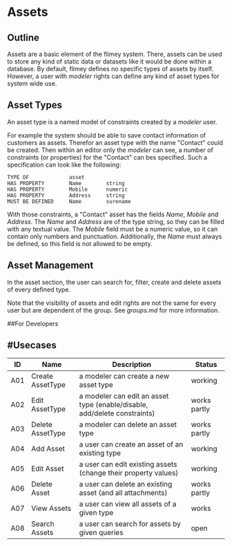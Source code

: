# Assets

## Outline

Assets are a basic element of the flimey system. There, assets can be used to store any kind of static data or datasets
like it would be done within a database. By default, flimey defines no specific types of assets by itself. However, a user
with *modeler* rights can define any kind of asset types for system wide use.

## Asset Types

An asset type is a named model of constraints created by a *modeler* user. 

For example the system should be able to save contact information of customers as assets. Therefor an asset type with the
name "Contact" could be created. Then within an editor only the *modeler* can see, a number of constraints (or properties)
for the "Contact" can bes specified. Such a specification can look like the following:

```
TYPE OF             asset
HAS PROPERTY        Name        string
HAS PROPERTY        Mobile      numeric
HAS PROPERTY        Address     string
MUST BE DEFINED     Name        surename
```

With those constraints, a "Contact" asset has the fields *Name*, *Mobile* and *Address*. The *Name* and *Address* are of
the type string, so they can be filled with any textual value. The *Mobile* field must be a numeric value, so it can contain
only numbers and punctuation. Additionally, the *Name* must always be defined, so this field is not allowed to be empty.

## Asset Management

In the asset section, the user can search for, filter, create and delete assets of every defined type.

Note that the visibility of assets and edit rights are not the same for every user but are dependent of the group. See 
*groups.md* for more information.  

##For Developers

## #Usecases

ID|Name|Description|Status
---|---|---|---
A01|Create AssetType|a modeler can create a new asset type|working
A02|Edit AssetType|a modeler can edit an asset type (enable/disable, add/delete constraints)|works partly
A03|Delete AssetType|a modeler can delete an asset type|works partly
A04|Add Asset|a user can create an asset of an existing type|working
A05|Edit Asset|a user can edit existing assets (change their property values)|working
A06|Delete Asset|a user can delete an existing asset (and all attachments)|works partly
A07|View Assets|a user can view all assets of a given type|works
A08|Search Assets|a user can search for assets by given queries|open
